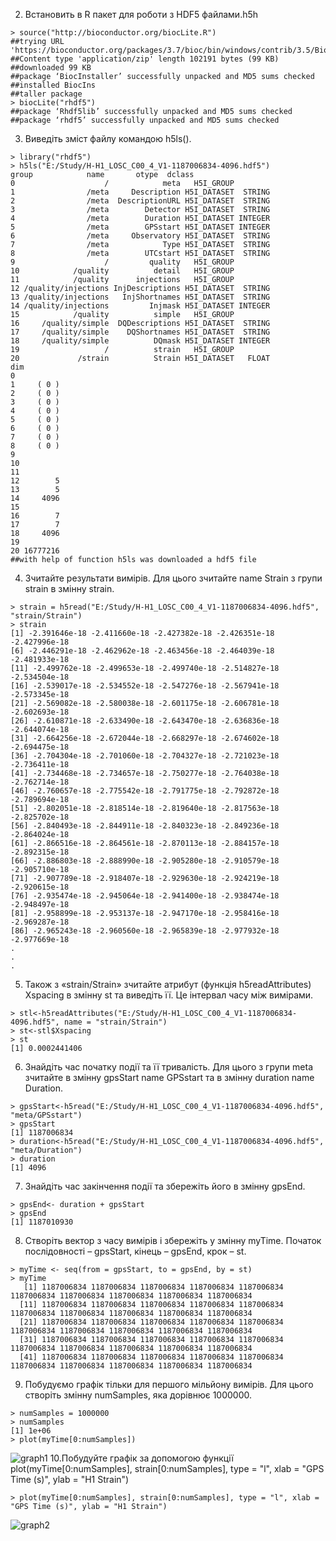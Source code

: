 2. Встановить в R пакет для роботи з HDF5 файлами.h5h
```{r}
> source("http://bioconductor.org/biocLite.R")
##trying URL 'https://bioconductor.org/packages/3.7/bioc/bin/windows/contrib/3.5/BiocInstaller_1.30.0.zip'
##Content type 'application/zip' length 102191 bytes (99 KB)
##downloaded 99 KB
##package ‘BiocInstaller’ successfully unpacked and MD5 sums checked
##installed BiocIns
##taller package
> biocLite("rhdf5")
##package ‘Rhdf5lib’ successfully unpacked and MD5 sums checked
##package ‘rhdf5’ successfully unpacked and MD5 sums checked
```
3. Виведіть зміст файлу командою h5ls().
```{r}
> library("rhdf5")
> h5ls("E:/Study/H-H1_LOSC_C00_4_V1-1187006834-4096.hdf5")
group            name       otype  dclass
0                    /            meta   H5I_GROUP        
1                /meta     Description H5I_DATASET  STRING
2                /meta  DescriptionURL H5I_DATASET  STRING
3                /meta        Detector H5I_DATASET  STRING
4                /meta        Duration H5I_DATASET INTEGER
5                /meta        GPSstart H5I_DATASET INTEGER
6                /meta     Observatory H5I_DATASET  STRING
7                /meta            Type H5I_DATASET  STRING
8                /meta        UTCstart H5I_DATASET  STRING
9                    /         quality   H5I_GROUP        
10            /quality          detail   H5I_GROUP        
11            /quality      injections   H5I_GROUP        
12 /quality/injections InjDescriptions H5I_DATASET  STRING
13 /quality/injections   InjShortnames H5I_DATASET  STRING
14 /quality/injections         Injmask H5I_DATASET INTEGER
15            /quality          simple   H5I_GROUP        
16     /quality/simple  DQDescriptions H5I_DATASET  STRING
17     /quality/simple    DQShortnames H5I_DATASET  STRING
18     /quality/simple          DQmask H5I_DATASET INTEGER
19                   /          strain   H5I_GROUP        
20             /strain          Strain H5I_DATASET   FLOAT
dim
0          
1     ( 0 )
2     ( 0 )
3     ( 0 )
4     ( 0 )
5     ( 0 )
6     ( 0 )
7     ( 0 )
8     ( 0 )
9          
10         
11         
12        5
13        5
14     4096
15         
16        7
17        7
18     4096
19         
20 16777216
##with help of function h5ls was downloaded a hdf5 file
```
4. Зчитайте результати вимірів. Для цього зчитайте name Strain з групи strain
в змінну strain.
```{r}
> strain = h5read("E:/Study/H-H1_LOSC_C00_4_V1-1187006834-4096.hdf5", "strain/Strain")
> strain
[1] -2.391646e-18 -2.411660e-18 -2.427382e-18 -2.426351e-18 -2.427996e-18
[6] -2.446291e-18 -2.462962e-18 -2.463456e-18 -2.464039e-18 -2.481933e-18
[11] -2.499762e-18 -2.499653e-18 -2.499740e-18 -2.514827e-18 -2.534504e-18
[16] -2.539017e-18 -2.534552e-18 -2.547276e-18 -2.567941e-18 -2.573345e-18
[21] -2.569082e-18 -2.580038e-18 -2.601175e-18 -2.606781e-18 -2.602693e-18
[26] -2.610871e-18 -2.633490e-18 -2.643470e-18 -2.636836e-18 -2.644074e-18
[31] -2.664256e-18 -2.672044e-18 -2.668297e-18 -2.674602e-18 -2.694475e-18
[36] -2.704304e-18 -2.701060e-18 -2.704327e-18 -2.721023e-18 -2.736411e-18
[41] -2.734468e-18 -2.734657e-18 -2.750277e-18 -2.764038e-18 -2.762714e-18
[46] -2.760657e-18 -2.775542e-18 -2.791775e-18 -2.792872e-18 -2.789694e-18
[51] -2.802051e-18 -2.818514e-18 -2.819640e-18 -2.817563e-18 -2.825702e-18
[56] -2.840493e-18 -2.844911e-18 -2.840323e-18 -2.849236e-18 -2.864024e-18
[61] -2.866516e-18 -2.864561e-18 -2.870113e-18 -2.884157e-18 -2.892315e-18
[66] -2.886803e-18 -2.888990e-18 -2.905280e-18 -2.910579e-18 -2.905710e-18
[71] -2.907789e-18 -2.918407e-18 -2.929630e-18 -2.924219e-18 -2.920615e-18
[76] -2.935474e-18 -2.945064e-18 -2.941400e-18 -2.938474e-18 -2.948497e-18
[81] -2.958899e-18 -2.953137e-18 -2.947170e-18 -2.958416e-18 -2.969287e-18
[86] -2.965243e-18 -2.960560e-18 -2.965839e-18 -2.977932e-18 -2.977669e-18
.
.
.
```
5. Також з «strain/Strain» зчитайте атрибут (функція h5readAttributes)
Xspacing в змінну st та виведіть її. Це інтервал часу між вимірами.
```{r}
> stl<-h5readAttributes("E:/Study/H-H1_LOSC_C00_4_V1-1187006834-4096.hdf5", name = "strain/Strain")
> st<-stl$Xspacing
> st
[1] 0.0002441406
```
6. Знайдіть час початку події та її тривалість. Для цього з групи meta зчитайте
в змінну gpsStart name GPSstart та в змінну duration name Duration.
```{r}
> gpsStart<-h5read("E:/Study/H-H1_LOSC_C00_4_V1-1187006834-4096.hdf5", "meta/GPSstart")
> gpsStart
[1] 1187006834
> duration<-h5read("E:/Study/H-H1_LOSC_C00_4_V1-1187006834-4096.hdf5", "meta/Duration")
> duration
[1] 4096
```
7. Знайдіть час закінчення події та збережіть його в змінну gpsEnd.
```{r}
> gpsEnd<- duration + gpsStart
> gpsEnd
[1] 1187010930
```
8. Створіть вектор з часу вимірів і збережіть у змінну myTime. Початок
послідовності – gpsStart, кінець – gpsEnd, крок – st.
```{r}
> myTime <- seq(from = gpsStart, to = gpsEnd, by = st)
> myTime
   [1] 1187006834 1187006834 1187006834 1187006834 1187006834 1187006834 1187006834 1187006834 1187006834 1187006834
  [11] 1187006834 1187006834 1187006834 1187006834 1187006834 1187006834 1187006834 1187006834 1187006834 1187006834
  [21] 1187006834 1187006834 1187006834 1187006834 1187006834 1187006834 1187006834 1187006834 1187006834 1187006834
  [31] 1187006834 1187006834 1187006834 1187006834 1187006834 1187006834 1187006834 1187006834 1187006834 1187006834
  [41] 1187006834 1187006834 1187006834 1187006834 1187006834 1187006834 1187006834 1187006834 1187006834 1187006834
  ```
  9. Побудуємо графік тільки для першого мільйону вимірів. Для цього створіть
змінну numSamples, яка дорівнює 1000000.
```{r}
> numSamples = 1000000
> numSamples
[1] 1e+06
> plot(myTime[0:numSamples])
```
![graph1](https://i.imgur.com/K3oDKGl.jpg)
10.Побудуйте графік за допомогою функції plot(myTime[0:numSamples], strain[0:numSamples], type = "l", xlab = "GPS Time (s)", ylab = "H1 Strain")
```{r}
> plot(myTime[0:numSamples], strain[0:numSamples], type = "l", xlab = "GPS Time (s)", ylab = "H1 Strain")
```
![graph2](https://i.imgur.com/yRjHelF.jpg)
